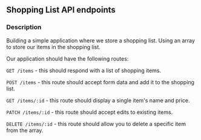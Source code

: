 ## Shopping List API endpoints

### Description

Building a simple application where we store a shopping list. Using an array to store our items in the shopping list.

Our application should have the following routes:

`GET /items` - this should respond with a list of shopping items.

`POST /items` - this route should accept form data and add it to the shopping list.

`GET /items/:id` - this route should display a single item's name and price.

`PATCH /items/:id` - this route should accept edits to existing items.

`DELETE /items/:id` - this route should allow you to delete a specific item from the array.
